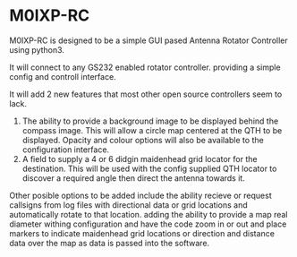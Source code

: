 # M0IXP-RC
M0IXP-RC is designed to be a simple GUI pased Antenna Rotator Controller using python3. 

It will connect to any GS232 enabled rotator controller. providing a simple config and controll interface. 

It will add 2 new features that most other open source controllers seem to lack. 
1) The ability to provide a background image to be displayed behind the compass image. This will allow a circle map centered at the QTH to be displayed. Opacity and colour options will also be available to the configuration interface.
2) A field to supply a 4 or 6 didgin maidenhead grid locator for the destination. This will be used with the config supplied QTH locator to discover a required angle then direct the antenna towards it. 

 Other posible options to be added include the ability recieve or request callsigns from log files with directional data or grid locations and automatically rotate to that location.
 adding the ability to provide a map real diameter withing configuration and have the code zoom in or out and place markers to indicate maidenhead grid locations or direction and distance data over the map as data is passed into the software. 
